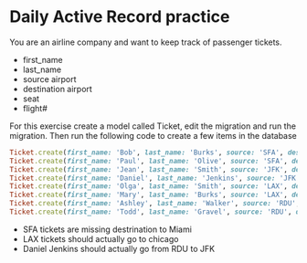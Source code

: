 # Daily Active Record practice

You are an airline company and want to keep track of passenger tickets.

- first_name
- last_name
- source airport
- destination airport
- seat
- flight#

For this exercise create a model called Ticket, edit the migration and run the migration. Then run the following code to create a few items in the database


```ruby
Ticket.create(first_name: 'Bob', last_name: 'Burks', source: 'SFA', destination: '', seat: 'A3', flight: '764')
Ticket.create(first_name: 'Paul', last_name: 'Olive', source: 'SFA', destination: '', seat: 'A7', flight: '764')
Ticket.create(first_name: 'Jean', last_name: 'Smith', source: 'JFK', destination: 'RDU', seat: 'A19', flight: '87')
Ticket.create(first_name: 'Daniel', last_name: 'Jenkins', source: 'JFK', destination: 'RDU', seat: 'E7', flight: '87')
Ticket.create(first_name: 'Olga', last_name: 'Smith', source: 'LAX', destination: 'LAX', seat: 'E19', flight: '123')
Ticket.create(first_name: 'Mary', last_name: 'Burks', source: 'LAX', destination: 'LAX', seat: 'E5', flight: '123')
Ticket.create(first_name: 'Ashley', last_name: 'Walker', source: 'RDU', destination: 'LAX', seat: 'E5', flight: '87')
Ticket.create(first_name: 'Todd', last_name: 'Gravel', source: 'RDU', destination: 'LAX', seat: 'B3', flight: '99')
```

- SFA tickets are missing destrination to Miami
- LAX tickets should actually go to chicago
- Daniel Jenkins should actually go from RDU to JFK
